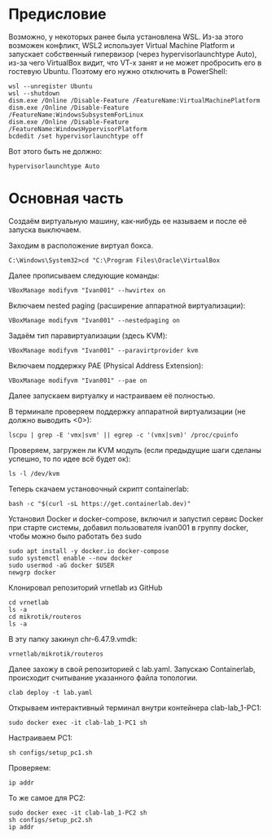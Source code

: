 # Предисловие

Возможно, у некоторых ранее была установлена WSL. Из-за этого возможен конфликт, WSL2 использует Virtual Machine Platform и запускает собственный гипервизор (через hypervisorlaunchtype Auto), из-за чего VirtualBox видит, что VT-x занят и не может пробросить его в гостевую Ubuntu. Поэтому его нужно отключить в PowerShell:

```
wsl --unregister Ubuntu
wsl --shutdown
dism.exe /Online /Disable-Feature /FeatureName:VirtualMachinePlatform
dism.exe /Online /Disable-Feature /FeatureName:WindowsSubsystemForLinux
dism.exe /Online /Disable-Feature /FeatureName:WindowsHypervisorPlatform
bcdedit /set hypervisorlaunchtype off
```

Вот этого быть не должно:

```
hypervisorlaunchtype Auto
```

# Основная часть

Создаём виртуальную машину, как-нибудь ее называем и после её запуска выключаем.

Заходим в расположение виртуал бокса.

```
C:\Windows\System32>cd "C:\Program Files\Oracle\VirtualBox
```

Далее прописываем следующие команды: 

```
VBoxManage modifyvm "Ivan001" --hwvirtex on
```

Включаем nested paging (расширение аппаратной виртуализации):

```
VBoxManage modifyvm "Ivan001" --nestedpaging on
```

Задаём тип паравиртуализации (здесь KVM):

```
VBoxManage modifyvm "Ivan001" --paravirtprovider kvm
```

Включаем поддержку PAE (Physical Address Extension):

```
VBoxManage modifyvm "Ivan001" --pae on
```

Далее запускаем виртуалку и настраиваем её полностью.

В терминале проверяем поддержку аппаратной виртуализации (не должно выводить <0>):

```
lscpu | grep -E 'vmx|svm' || egrep -c '(vmx|svm)' /proc/cpuinfo
```

Проверяем, загружен ли KVM модуль (если предыдущие шаги сделаны успешно, то по идее всё будет ок):

```
ls -l /dev/kvm
```

Теперь скачаем установочный скрипт containerlab:

```
bash -c "$(curl -sL https://get.containerlab.dev)"
```
Установил Docker и docker-compose, включил и запустил сервис Docker при старте системы, добавил пользователя ivan001 в группу docker, чтобы можно было работать без sudo

```
sudo apt install -y docker.io docker-compose
sudo systemctl enable --now docker
sudo usermod -aG docker $USER
newgrp docker
```

Клонировал репозиторий vrnetlab из GitHub

```
cd vrnetlab
ls -a
cd mikrotik/routeros
ls -a
```

В эту папку закинул chr-6.47.9.vmdk:
```
vrnetlab/mikrotik/routeros
```

Далее захожу в свой репозиторией с lab.yaml.
Запускаю Containerlab, происходит считывание указанного файла топологии.

```
clab deploy -t lab.yaml
```

Открываем интерактивный терминал внутри контейнера clab-lab_1-PC1:

```
sudo docker exec -it clab-lab_1-PC1 sh
```

Настраиваем PC1:

```
sh configs/setup_pc1.sh
```

Проверяем:

```
ip addr
```

То же самое для PC2:

```
sudo docker exec -it clab-lab_1-PC2 sh
sh configs/setup_pc2.sh
ip addr
```
